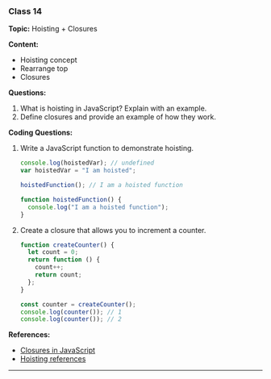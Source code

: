 ### Class 14

**Topic:** Hoisting + Closures

**Content:**

- Hoisting concept
- Rearrange top
- Closures

**Questions:**

1. What is hoisting in JavaScript? Explain with an example.
2. Define closures and provide an example of how they work.

**Coding Questions:**

1. Write a JavaScript function to demonstrate hoisting.

   ```javascript
   console.log(hoistedVar); // undefined
   var hoistedVar = "I am hoisted";

   hoistedFunction(); // I am a hoisted function

   function hoistedFunction() {
     console.log("I am a hoisted function");
   }
   ```

2. Create a closure that allows you to increment a counter.

   ```javascript
   function createCounter() {
     let count = 0;
     return function () {
       count++;
       return count;
     };
   }

   const counter = createCounter();
   console.log(counter()); // 1
   console.log(counter()); // 2
   ```

**References:**

- [Closures in JavaScript](https://developer.mozilla.org/en-US/docs/Web/JavaScript/Closures)
- [Hoisting references](https://www.programiz.com/javascript/hoisting)

---
